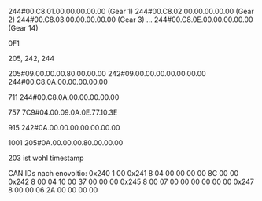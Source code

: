 244#00.C8.01.00.00.00.00.00 (Gear 1)
244#00.C8.02.00.00.00.00.00 (Gear 2)
244#00.C8.03.00.00.00.00.00 (Gear 3)
...
244#00.C8.0E.00.00.00.00.00 (Gear 14)


0F1

205, 242, 244


205#09.00.00.00.80.00.00.00
242#09.00.00.00.00.00.00.00
244#00.C8.0A.00.00.00.00.00


711
244#00.C8.0A.00.00.00.00.00

757
7C9#04.00.09.0A.0E.77.10.3E

915
242#0A.00.00.00.00.00.00.00

1001
205#0A.00.00.00.80.00.00.00


203 ist wohl timestamp

CAN IDs nach enovoltio:
0x240 1 00
0x241 8 04 00 00 00 00 8C 00 00
0x242 8 00 04 10 00 37 00 00 00
0x245 8 00 07 00 00 00 00 00 00
0x247 8 00 00 06 2A 00 00 00 00
